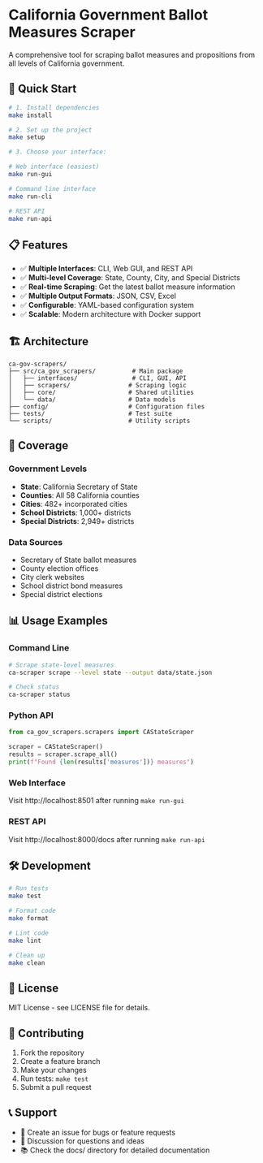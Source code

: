 # California Government Ballot Measures Scraper

A comprehensive tool for scraping ballot measures and propositions from all levels of California government.

## 🚀 Quick Start

```bash
# 1. Install dependencies
make install

# 2. Set up the project
make setup

# 3. Choose your interface:

# Web interface (easiest)
make run-gui

# Command line interface
make run-cli

# REST API
make run-api
```

## 📋 Features

- ✅ **Multiple Interfaces**: CLI, Web GUI, and REST API
- ✅ **Multi-level Coverage**: State, County, City, and Special Districts
- ✅ **Real-time Scraping**: Get the latest ballot measure information
- ✅ **Multiple Output Formats**: JSON, CSV, Excel
- ✅ **Configurable**: YAML-based configuration system
- ✅ **Scalable**: Modern architecture with Docker support

## 🏗️ Architecture

```
ca-gov-scrapers/
├── src/ca_gov_scrapers/          # Main package
│   ├── interfaces/               # CLI, GUI, API
│   ├── scrapers/                # Scraping logic
│   ├── core/                    # Shared utilities
│   └── data/                    # Data models
├── config/                      # Configuration files
├── tests/                       # Test suite
└── scripts/                     # Utility scripts
```

## 🎯 Coverage

### Government Levels
- **State**: California Secretary of State
- **Counties**: All 58 California counties
- **Cities**: 482+ incorporated cities
- **School Districts**: 1,000+ districts
- **Special Districts**: 2,949+ districts

### Data Sources
- Secretary of State ballot measures
- County election offices
- City clerk websites
- School district bond measures
- Special district elections

## 📊 Usage Examples

### Command Line
```bash
# Scrape state-level measures
ca-scraper scrape --level state --output data/state.json

# Check status
ca-scraper status
```

### Python API
```python
from ca_gov_scrapers.scrapers import CAStateScraper

scraper = CAStateScraper()
results = scraper.scrape_all()
print(f"Found {len(results['measures'])} measures")
```

### Web Interface
Visit http://localhost:8501 after running `make run-gui`

### REST API
Visit http://localhost:8000/docs after running `make run-api`

## 🛠️ Development

```bash
# Run tests
make test

# Format code
make format

# Lint code
make lint

# Clean up
make clean
```

## 📄 License

MIT License - see LICENSE file for details.

## 🤝 Contributing

1. Fork the repository
2. Create a feature branch
3. Make your changes
4. Run tests: `make test`
5. Submit a pull request

## 📞 Support

- 📧 Create an issue for bugs or feature requests
- 💬 Discussion for questions and ideas
- 📚 Check the docs/ directory for detailed documentation
